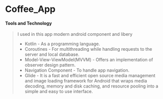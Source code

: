 # Coffee_App
#### Tools and Technology  
> I used in this app modern android component and libery 
> - Kotlin - As a programming language.
> - Coroutines - For multithreading while handling requests to the server and local database.
> - Model-View-ViewModel(MVVM) - Offers an implementation of observer design pattern.
> - Navigation Component - To handle app navigation.
> - Glide - It is a fast and efficient open source media management and image loading framework for Android that wraps media decoding, memory and disk caching, and resource pooling into a simple and easy to use interface.
